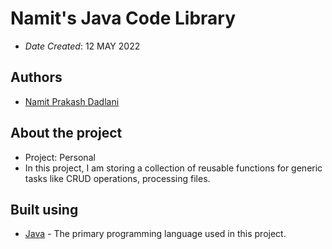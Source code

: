 # Namit's Java Code Library

* *Date Created*: 12 MAY 2022

## Authors

* [Namit Prakash Dadlani](namitdadlani@gmail.com)

## About the project

* Project: Personal
* In this project, I am storing a collection of reusable functions for generic tasks like CRUD operations, processing files.

## Built using

* [Java](https://www.java.com/en/) - The primary programming language used in this project.